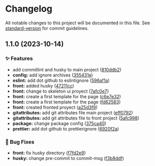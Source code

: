 # Changelog

All notable changes to this project will be documented in this file. See [standard-version](https://github.com/conventional-changelog/standard-version) for commit guidelines.

## 1.1.0 (2023-10-14)


### ✨ Features

* add commitlint and husky to main project ([810ddb2](https://github.com/srioboo/kakebo-sv/commit/810ddb2b5358c9694e2942b126f239d52b1f161c))
* **config:** add ignore archives ([355431e](https://github.com/srioboo/kakebo-sv/commit/355431e769c3a598bbe2cfb0d5ac08db638e514f))
* **eslint:** add dot github to eslintignore ([596af1a](https://github.com/srioboo/kakebo-sv/commit/596af1a2923d21f72b17413e499a3fa575f2cb33))
* **front:** added husky ([47211cc](https://github.com/srioboo/kakebo-sv/commit/47211cc446614b54b47b5d64b355ce48e66be2d7))
* **front:** change to skeleton ui proyect ([7afc0e7](https://github.com/srioboo/kakebo-sv/commit/7afc0e7dea21aeff4c058730a2439be080785cfa))
* **front:** create a first template for the page ([c6e7e32](https://github.com/srioboo/kakebo-sv/commit/c6e7e3266b56a36606080daa0b03647006131856))
* **front:** create a first template for the page ([fd62583](https://github.com/srioboo/kakebo-sv/commit/fd62583754f979c1777e2ead012f7d6991d1e8b3))
* **front:** created fronted proyect ([a25d3f9](https://github.com/srioboo/kakebo-sv/commit/a25d3f9e787f4a0d1d8ddb321c1cb144b6698d86))
* **gitattributes:** add git attributes file main project ([eff0792](https://github.com/srioboo/kakebo-sv/commit/eff079231b80933cab87e96787f767794548b7c4))
* **gitattributes:** add git attributes file to front project ([5afc998](https://github.com/srioboo/kakebo-sv/commit/5afc998596bd844181b4452a28afb5ed049360a0))
* **package:** change package config ([375ca40](https://github.com/srioboo/kakebo-sv/commit/375ca40d84b554293afce6393dfcbdbf68958899))
* **prettier:** add dot github to prettierignore ([6920f2a](https://github.com/srioboo/kakebo-sv/commit/6920f2a270793c892fed42c1de051d38f59aab25))


### 🐛 Bug Fixes

* **front:** fix husky directory ([f7fd2e9](https://github.com/srioboo/kakebo-sv/commit/f7fd2e9e8f459b15309e15a416c77791d97dbc8d))
* **husky:** change pre-commit to commit-msg ([f3b8ddf](https://github.com/srioboo/kakebo-sv/commit/f3b8ddfd1620c1ba8e9da7fd14472b633aa00a09))
